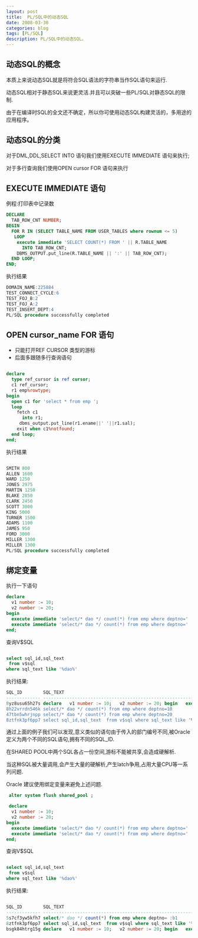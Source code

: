 ```yaml
---
layout: post
title:  PL/SQL中的动态SQL
date: 2008-03-30
categories: blog
tags: [PL/SQL]
description: PL/SQL中的动态SQL。
---
```

## 动态SQL的概念

本质上来说动态SQL就是将符合SQL语法的字符串当作SQL语句来运行.

动态SQL相对于静态SQL来说更灵活.并且可以突破一些PL/SQL对静态SQL的限制.

由于在编译时SQL的全文还不确定，所以你可使用动态SQL构建灵活的，多用途的
应用程序。

## 动态SQL的分类


对于DML,DDL,SELECT INTO 语句我们使用EXECUTE IMMEDIATE 语句来执行;

对于多行查询我们使用OPEN cursor  FOR 语句来执行


## EXECUTE IMMEDIATE 语句

例程:打印表中记录数
```sql
DECLARE
  TAB_ROW_CNT NUMBER;
BEGIN
  FOR R IN (SELECT TABLE_NAME FROM USER_TABLES where rownum <= 5)
   LOOP
    execute immediate 'SELECT COUNT(*) FROM ' || R.TABLE_NAME
      INTO TAB_ROW_CNT;
    DBMS_OUTPUT.put_line(R.TABLE_NAME || ':' || TAB_ROW_CNT);
  END LOOP;
END;
```
执行结果
```sql
DOMAIN_NAME:225884
TEST_CONNECT_CYCLE:6
TEST_FOJ_B:2
TEST_FOJ_A:2
TEST_INSERT_DEPT:4
PL/SQL procedure successfully completed
```

## OPEN cursor_name FOR 语句

- 只能打开REF CURSOR 类型的游标
- 后面多跟随多行查询语句

```sql

declare
  type ref_cursor is ref cursor;
  c1 ref_cursor;
  r1 emp%rowtype;
begin
  open c1 for 'select * from emp ';
  loop
    fetch c1
      into r1;
     dbms_output.put_line(r1.ename||' '||r1.sal);
    exit when c1%notfound;
  end loop;
end;


```
执行结果

```sql

SMITH 800
ALLEN 1600
WARD 1250
JONES 2975
MARTIN 1250
BLAKE 2850
CLARK 2450
SCOTT 3000
KING 5000
TURNER 1500
ADAMS 1100
JAMES 950
FORD 3000
MILLER 1300
MILLER 1300
PL/SQL procedure successfully completed

```


## 绑定变量

执行一下语句
```sql
declare
  v1 number := 10;
  v2 number := 20;
begin
  execute immediate 'select/* dao */ count(*) from emp where deptno=' || v1;
  execute immediate 'select/* dao */ count(*) from emp where deptno=' || v2;
end;

```

查询V$SQL

```SQL

select sql_id,sql_text
 from v$sql
where sql_text like '%dao%'

```

执行结果:
```sql
SQL_ID        SQL_TEXT
------------- --------------------------------------------------------------------------------
8yz8usu65h27s declare   v1 number := 10;   v2 number := 20; begin   execute immediate 'select/
8h22vrrdn546k select/* dao */ count(*) from emp where deptno=10
47tbn5whrjnpp select/* dao */ count(*) from emp where deptno=20
8ztfnk3pf6pp7 select sql_id,sql_text  from v$sql where sql_text like '%dao%'

```
通过上面的例子我们可以发现,意义类似的语句由于传入的部门编号不同,被Oracle定义为两个不同的SQL语句,拥有不同的SQL_ID.

在SHARED POOL中两个SQL各占一份空间,游标不能被共享,会造成硬解析.

当这种SQL被大量调用,会产生大量的硬解析,产生latch争用,占用大量CPU等一系列问题.

Oracle 建议使用绑定变量来避免上述问题.


```sql
 alter system flush shared_pool ;

 declare
  v1 number := 10;
  v2 number := 20;
begin
  execute immediate 'select/* dao */ count(*) from emp where deptno=' || v1;
  execute immediate 'select/* dao */ count(*) from emp where deptno=' || v2;
end;

```

查询V$SQL

```SQL

select sql_id,sql_text
 from v$sql
where sql_text like '%dao%'

```

执行结果:
```sql

SQL_ID        SQL_TEXT
------------- --------------------------------------------------------------------------------
5s7cf3yw5kfh7 select/* dao */ count(*) from emp where deptno= :b1
8ztfnk3pf6pp7 select sql_id,sql_text  from v$sql where sql_text like '%dao%'
bsgk84htrg15g declare   v1 number := 10;   v2 number := 20; begin   execute immediate 'select/


```
